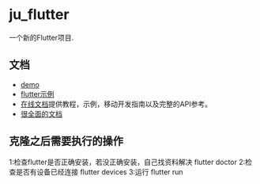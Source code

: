 # ju_flutter
一个新的Flutter项目.

## 文档
- [demo](https://flutter.dev/docs/get-started/codelab)
- [flutter示例](https://flutter.dev/docs/cookbook)
- [在线文档](https://flutter.dev/docs)提供教程，示例，移动开发指南以及完整的API参考。
- [很全面的文档](https://github.com/flutterchina/flutter-in-action/blob/master/docs/SUMMARY.md)

## 克隆之后需要执行的操作
1:检查flutter是否正确安装，若没正确安装，自己找资料解决
  flutter doctor
2:检查是否有设备已经连接
  flutter devices
3:运行
  flutter run